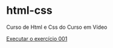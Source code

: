 # html-css
Curso de Html e Css do Curso em Vídeo

<a href="https://cassiocpsgit.github.io/html-css/CursoemVideo/exercicios/ex001/index.html">Executar o exercício 001</a>
